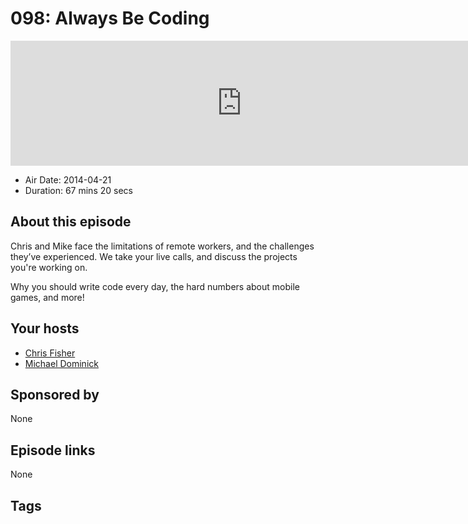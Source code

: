 # 098: Always Be Coding

<iframe src="https://player.fireside.fm/v2/MLf2ZzhC+I8weUmLe?theme=dark" width="740" height="200" frameborder="0" scrolling="no"></iframe>

* Air Date: 2014-04-21
* Duration: 67 mins 20 secs

## About this episode

Chris and Mike face the limitations of remote workers, and the challenges they’ve experienced. We take your live calls, and discuss the projects you're working on. 

Why you should write code every day, the hard numbers about mobile games, and more!

## Your hosts
* [Chris Fisher](https://coder.show/hosts/chrislas)
* [Michael Dominick](https://coder.show/hosts/michael)

## Sponsored by

None



## Episode links

None



## Tags

